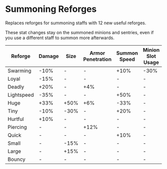 # Summoning Reforges

Replaces reforges for summoning staffs with 12 new useful reforges.

These stat changes stay on the summoned minions and sentries, even if you use a different staff to summon more afterwards.

| Reforge    | Damage | Size | Armor Penetration | Summon Speed | Minion Slot Usage | Tag Damage | Knockback | Value |
|------------|--------|------|-------------------|--------------|-------------------|------------|-----------|-------|
| Swarming   | -10%   | -    | -                 | +10%         | -30%              | -15%       | -         | +60%  |
| Loyal      | -15%   | -    | -                 | -            | -                 | +33%       | -         | +60%  |
| Deadly     | +20%   | -    | +4%               | -            | -                 | -          | -         | +60%  |
| Lightspeed | -35%   | -    | -                 | +50%         | -                 | -          | -         | +60%  |
| Huge       | +33%   | +50% | +6%               | -33%         | -                 | -          | -         | +60%  |
| Tiny       | -10%   | -30% | -                 | +20%         | -                 | -          | -         | +60%  |
| Hurtful    | +10%   | -    | -                 | -            | -                 | -          | -         | +20%  |
| Piercing   | -      | -    | +12%              | -            | -                 | -          | -         | +20%  |
| Quick      | -      | -    | -                 | +10%         | -                 | -          | -         | +20%  |
| Small      | -      | -15% | -                 | -            | -                 | -          | -         | +10%  |
| Large      | -      | +15% | -                 | -            | -                 | -          | -         | +10%  |
| Bouncy     | -      | -    | -                 | -            | -                 | -          | +100%     | +5%   |
